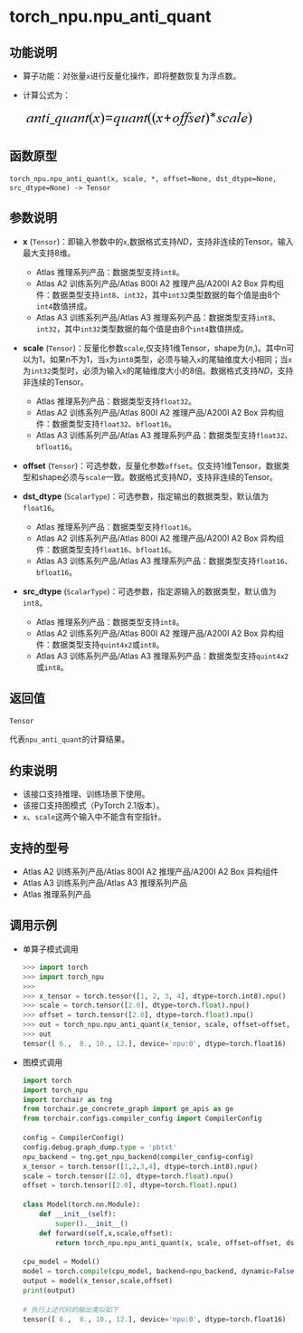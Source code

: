 # torch_npu.npu_anti_quant

## 功能说明

- 算子功能：对张量`x`进行反量化操作，即将整数恢复为浮点数。
- 计算公式为：

    ![](figures/zh-cn_formulaimage_0000001929459030.png)

## 函数原型

```
torch_npu.npu_anti_quant(x, scale, *, offset=None, dst_dtype=None, src_dtype=None) -> Tensor
```

## 参数说明

- **x** (`Tensor`)：即输入参数中的`x`,数据格式支持$ND$，支持非连续的Tensor。输入最大支持8维。
    - <term>Atlas 推理系列产品</term>：数据类型支持`int8`。
    - <term>Atlas A2 训练系列产品/Atlas 800I A2 推理产品/A200I A2 Box 异构组件</term>：数据类型支持`int8`、`int32`，其中`int32`类型数据的每个值是由8个`int4`数值拼成。
    - <term>Atlas A3 训练系列产品/Atlas A3 推理系列产品</term>：数据类型支持`int8`、`int32`，其中`int32`类型数据的每个值是由8个`int4`数值拼成。

- **scale** (`Tensor`)：反量化参数`scale`,仅支持1维Tensor，shape为$(n,)$。其中n可以为1，如果n不为1，当`x`为`int8`类型，必须与输入`x`的尾轴维度大小相同；当`x`为`int32`类型时，必须为输入`x`的尾轴维度大小的8倍。数据格式支持$ND$，支持非连续的Tensor。
    - <term>Atlas 推理系列产品</term>：数据类型支持`float32`。
    - <term>Atlas A2 训练系列产品/Atlas 800I A2 推理产品/A200I A2 Box 异构组件</term>：数据类型支持`float32`、`bfloat16`。
    - <term>Atlas A3 训练系列产品/Atlas A3 推理系列产品</term>：数据类型支持`float32`、`bfloat16`。

- **offset** (`Tensor`)：可选参数，反量化参数`offset`。仅支持1维Tensor，数据类型和shape必须与`scale`一致。数据格式支持$ND$，支持非连续的Tensor。
- **dst_dtype** (`ScalarType`)：可选参数，指定输出的数据类型，默认值为`float16`。
    - <term>Atlas 推理系列产品</term>：数据类型支持`float16`。
    - <term>Atlas A2 训练系列产品/Atlas 800I A2 推理产品/A200I A2 Box 异构组件</term>：数据类型支持`float16`、`bfloat16`。
    - <term>Atlas A3 训练系列产品/Atlas A3 推理系列产品</term>：数据类型支持`float16`、`bfloat16`。

- **src_dtype** (`ScalarType`)：可选参数，指定源输入的数据类型，默认值为`int8`。
    - <term>Atlas 推理系列产品</term>：数据类型支持`int8`。
    - <term>Atlas A2 训练系列产品/Atlas 800I A2 推理产品/A200I A2 Box 异构组件</term>：数据类型支持`quint4x2`或`int8`。
    - <term>Atlas A3 训练系列产品/Atlas A3 推理系列产品</term>：数据类型支持`quint4x2`或`int8`。

## 返回值
`Tensor`

代表`npu_anti_quant`的计算结果。

## 约束说明

- 该接口支持推理、训练场景下使用。
- 该接口支持图模式（PyTorch 2.1版本）。
- `x`、`scale`这两个输入中不能含有空指针。

## 支持的型号

- <term>Atlas A2 训练系列产品/Atlas 800I A2 推理产品/A200I A2 Box 异构组件</term>
- <term>Atlas A3 训练系列产品/Atlas A3 推理系列产品</term> 
- <term>Atlas 推理系列产品</term>



## 调用示例

- 单算子模式调用

    ```python
    >>> import torch
    >>> import torch_npu
    >>>
    >>> x_tensor = torch.tensor([1, 2, 3, 4], dtype=torch.int8).npu()
    >>> scale = torch.tensor([2.0], dtype=torch.float).npu()
    >>> offset = torch.tensor([2.0], dtype=torch.float).npu()
    >>> out = torch_npu.npu_anti_quant(x_tensor, scale, offset=offset, dst_dtype=torch.float16)
    >>> out
    tensor([ 6.,  8., 10., 12.], device='npu:0', dtype=torch.float16)
    ```

- 图模式调用

    ```python
    import torch
    import torch_npu
    import torchair as tng
    from torchair.ge_concrete_graph import ge_apis as ge
    from torchair.configs.compiler_config import CompilerConfig
    
    config = CompilerConfig()
    config.debug.graph_dump.type = 'pbtxt'
    npu_backend = tng.get_npu_backend(compiler_config=config)
    x_tensor = torch.tensor([1,2,3,4], dtype=torch.int8).npu()
    scale = torch.tensor([2.0], dtype=torch.float).npu()
    offset = torch.tensor([2.0], dtype=torch.float).npu()

    class Model(torch.nn.Module):
        def __init__(self):
            super().__init__()
        def forward(self,x,scale,offset):
            return torch_npu.npu_anti_quant(x, scale, offset=offset, dst_dtype=torch.float16)

    cpu_model = Model()
    model = torch.compile(cpu_model, backend=npu_backend, dynamic=False, fullgraph=True)
    output = model(x_tensor,scale,offset)
    print(output)

    # 执行上述代码的输出类似如下
    tensor([ 6.,  8., 10., 12.], device='npu:0', dtype=torch.float16)
    ```

